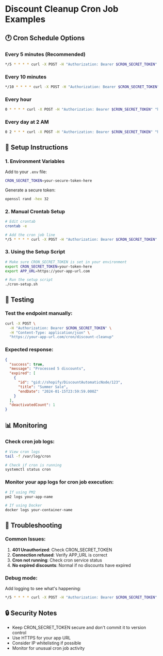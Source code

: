 # Discount Cleanup Cron Job Examples

## 🕐 Cron Schedule Options

### Every 5 minutes (Recommended)
```bash
*/5 * * * * curl -X POST -H "Authorization: Bearer $CRON_SECRET_TOKEN" "https://your-app-url.com/cron/discount-cleanup"
```

### Every 10 minutes
```bash
*/10 * * * * curl -X POST -H "Authorization: Bearer $CRON_SECRET_TOKEN" "https://your-app-url.com/cron/discount-cleanup"
```

### Every hour
```bash
0 * * * * curl -X POST -H "Authorization: Bearer $CRON_SECRET_TOKEN" "https://your-app-url.com/cron/discount-cleanup"
```

### Every day at 2 AM
```bash
0 2 * * * curl -X POST -H "Authorization: Bearer $CRON_SECRET_TOKEN" "https://your-app-url.com/cron/discount-cleanup"
```

## 🔧 Setup Instructions

### 1. Environment Variables
Add to your `.env` file:
```bash
CRON_SECRET_TOKEN=your-secure-token-here
```

Generate a secure token:
```bash
openssl rand -hex 32
```

### 2. Manual Crontab Setup
```bash
# Edit crontab
crontab -e

# Add the cron job line
*/5 * * * * curl -X POST -H "Authorization: Bearer $CRON_SECRET_TOKEN" "https://your-app-url.com/cron/discount-cleanup"
```

### 3. Using the Setup Script
```bash
# Make sure CRON_SECRET_TOKEN is set in your environment
export CRON_SECRET_TOKEN=your-token-here
export APP_URL=https://your-app-url.com

# Run the setup script
./cron-setup.sh
```

## 🧪 Testing

### Test the endpoint manually:
```bash
curl -X POST \
  -H "Authorization: Bearer $CRON_SECRET_TOKEN" \
  -H "Content-Type: application/json" \
  "https://your-app-url.com/cron/discount-cleanup"
```

### Expected response:
```json
{
  "success": true,
  "message": "Processed 5 discounts",
  "expired": [
    {
      "id": "gid://shopify/DiscountAutomaticNode/123",
      "title": "Summer Sale",
      "endDate": "2024-01-15T23:59:59.000Z"
    }
  ],
  "deactivatedCount": 1
}
```

## 📊 Monitoring

### Check cron job logs:
```bash
# View cron logs
tail -f /var/log/cron

# Check if cron is running
systemctl status cron
```

### Monitor your app logs for cron job execution:
```bash
# If using PM2
pm2 logs your-app-name

# If using Docker
docker logs your-container-name
```

## 🚨 Troubleshooting

### Common Issues:

1. **401 Unauthorized**: Check CRON_SECRET_TOKEN
2. **Connection refused**: Verify APP_URL is correct
3. **Cron not running**: Check cron service status
4. **No expired discounts**: Normal if no discounts have expired

### Debug mode:
Add logging to see what's happening:
```bash
*/5 * * * * curl -X POST -H "Authorization: Bearer $CRON_SECRET_TOKEN" "https://your-app-url.com/cron/discount-cleanup" >> /var/log/discount-cleanup.log 2>&1
```

## 🔒 Security Notes

- Keep CRON_SECRET_TOKEN secure and don't commit it to version control
- Use HTTPS for your app URL
- Consider IP whitelisting if possible
- Monitor for unusual cron job activity
